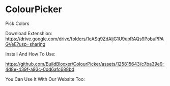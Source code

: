 # ColourPicker
Pick Colors

Download Extenshion: https://drive.google.com/drive/folders/1eASq9ZdAljG1U9upRAQs9PobuPPAGVeE?usp=sharing

Install And How To Use: 

https://github.com/BuildBloxxer/ColourPicker/assets/125815643/c7ba39e9-4d8e-439f-a93c-0dd6afc688bd

You Can Use It With Our Website Too:

